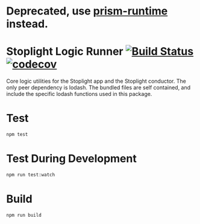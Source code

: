 # Deprecated, use [prism-runtime](https://github.com/stoplightio/bear2.0/tree/v2/vm/runtime/plugins/prism-runtime) instead.

# Stoplight Logic Runner [![Build Status](https://travis-ci.org/stoplightio/logic-runner.svg)](https://travis-ci.org/stoplightio/logic-runner) [![codecov](https://codecov.io/gh/stoplightio/logic-runner/branch/master/graph/badge.svg)](https://codecov.io/gh/stoplightio/logic-runner)

Core logic utilities for the Stoplight app and the Stoplight conductor. The only peer dependency is lodash. The bundled files are self contained, and include the specific lodash functions used in this package.

# Test

```bash
npm test
```

# Test During Development

```bash
npm run test:watch
```

# Build

```
npm run build
```
